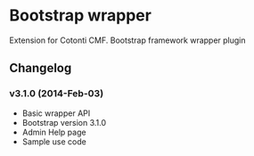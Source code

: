 Bootstrap wrapper
============

Extension for Cotonti CMF. Bootstrap framework wrapper plugin


Changelog
---------


### v3.1.0 (2014-Feb-03)

* Basic wrapper API 
* Bootstrap version 3.1.0
* Admin Help page
* Sample use code 